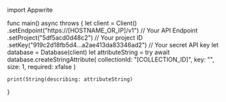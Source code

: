 import Appwrite

func main() async throws {
    let client = Client()
      .setEndpoint("https://[HOSTNAME_OR_IP]/v1") // Your API Endpoint
      .setProject("5df5acd0d48c2") // Your project ID
      .setKey("919c2d18fb5d4...a2ae413da83346ad2") // Your secret API key
    let database = Database(client)
    let attributeString = try await database.createStringAttribute(
        collectionId: "[COLLECTION_ID]",
        key: "",
        size: 1,
        required: xfalse
    )

    print(String(describing: attributeString)
}
